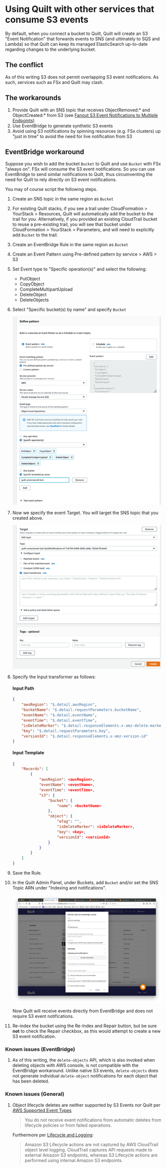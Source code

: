 <!-- markdownlint-disable -->
# Using Quilt with other services that consume S3 events

By default, when you connect a bucket to Quilt, Quilt will create an S3
"Event Notification" that forwards events to SNS (and ultimately to SQS and Lambda)
so that Quilt can keep its managed ElasticSearch up-to-date regarding changes
to the underlying bucket.

## The conflict 
As of this writing S3 does not permit overlapping S3 event notifications.
As such, services such as FSx and Quilt may clash.

## The workarounds

1. Provide Quilt with an SNS topic that receives ObjectRemoved:* and ObjectCreated:*
from S3
(see [Fanout S3 Event Notifications to Multiple Endpoints](https://aws.amazon.com/blogs/compute/fanout-s3-event-notifications-to-multiple-endpoints/))
1. Use EventBridge to generate synthetic S3 events
1. Avoid using S3 notifications by spinning resources (e.g. FSx clusters) up 
"just in time" to avoid the need for live notification from S3

## EventBridge workaround

Suppose you wish to add the bucket `Bucket` to Quilt and use `Bucket` with FSx "always on".
FSx will consume the S3 event notifications. So you can use EventBridge to send
similar notifications to Quilt, thus circumventing the need for Quilt to rely 
directly on S3 event notifications.

You may of course script the following steps.

1. Create an SNS topic in the same region as `Bucket` 
1. For existing Quilt stacks, if you see a trail under CloudFormation > YourStack > Resources,
Quilt will automatically add the bucket to the trail for you. Alternatively, if you provided an
existing CloudTrail bucket to reuse a pre-existing trail, you will see that bucket under CloudFormation > YourStack > Parameters,
and will need to explicitly add `Bucket` to the trail.
1. Create an EventBridge Rule in the same region as `Bucket`
1. Create an Event Pattern using Pre-defined pattern by service > AWS > S3
1. Set Event type to "Specific operation(s)" and select the following:
   * PutObject
   * CopyObject
   * CompleteMultipartUpload
   * DeleteObject
   * DeleteObjects
1. Select "Specific bucket(s) by name" and specify `Bucket`

    ![](./imgs/event-pattern.png)

1. Now we specify the event Target. You will target the SNS topic
that you created above.

    ![](./imgs/event-target.png)

1. Specify the Input transformer as follows:
    #### Input Path
    ```json
    {
        "awsRegion": "$.detail.awsRegion",
        "bucketName": "$.detail.requestParameters.bucketName",
        "eventName": "$.detail.eventName",
        "eventTime": "$.detail.eventTime",
        "isDeleteMarker": "$.detail.responseElements.x-amz-delete-marker",
        "key": "$.detail.requestParameters.key",
        "versionId": "$.detail.responseElements.x-amz-version-id"
    }
    ```
    #### Input Template
    ```json
    {
        "Records": [
            {
                "awsRegion": <awsRegion>,
                "eventName": <eventName>,
                "eventTime": <eventTime>,
                "s3": {
                    "bucket": {
                        "name": <bucketName>
                    },
                    "object": {
                        "eTag": "",
                        "isDeleteMarker": <isDeleteMarker>,
                        "key": <key>,
                        "versionId": <versionId>
                    }
                }
            }
        ]
    }
    ```
1. Save the Rule.
1. In the Quilt Admin Panel, under Buckets, add `Bucket` and/or set the SNS Topic
ARN under "Indexing and notifications". 

    ![](./imgs/quilt-eventbridge.png)

    Now Quilt will receive events directly from EventBridge and does not require S3 event notifications.
1. Re-index the bucket using the Re-Index and Repair button, but be sure **not** to check the Repair checkbox, as this would attempt to create a new S3 event notification.

### Known issues (EventBridge)

1. As of this writing, the `delete-objects` API, which is also invoked when deleting objects with AWS console, is not compatible with the EventBridge workaround.
Unlike native S3 events, `delete-objects` does not generate individual
`delete-object` notifications for each object that has been deleted.


### Known issues (General)

1. Object lifecycle deletes are neither supported by S3 Events nor Quilt per
[AWS Supported Event Types](https://docs.aws.amazon.com/AmazonS3/latest/userguide/notification-how-to-event-types-and-destinations.title.html)

    > You do not receive event notifications from automatic deletes from lifecycle policies
    > or from failed operations.

    Furthermore per
    [Lifecycle and Logging](https://docs.aws.amazon.com/AmazonS3/latest/userguide/lifecycle-and-other-bucket-config.html#lifecycle-general-considerations-logging):
    >  Amazon S3 Lifecycle actions are not captured by AWS CloudTrail object level
    > logging. CloudTrail captures API requests made to external Amazon S3 endpoints,
    > whereas S3 Lifecycle actions are performed using internal Amazon S3 endpoints.
